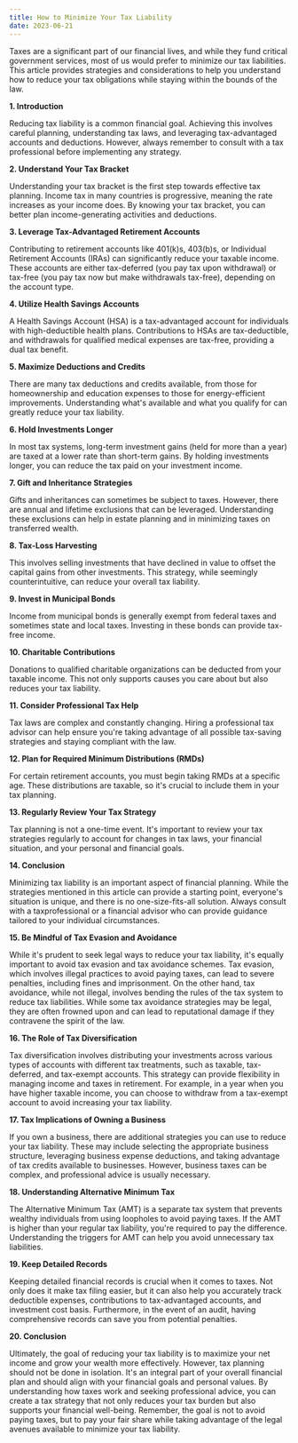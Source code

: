 ```yaml
---
title: How to Minimize Your Tax Liability
date: 2023-06-21
---
```

Taxes are a significant part of our financial lives, and while they fund critical government services, most of us would prefer to minimize our tax liabilities. This article provides strategies and considerations to help you understand how to reduce your tax obligations while staying within the bounds of the law.

**1. Introduction**

Reducing tax liability is a common financial goal. Achieving this involves careful planning, understanding tax laws, and leveraging tax-advantaged accounts and deductions. However, always remember to consult with a tax professional before implementing any strategy.

**2. Understand Your Tax Bracket**

Understanding your tax bracket is the first step towards effective tax planning. Income tax in many countries is progressive, meaning the rate increases as your income does. By knowing your tax bracket, you can better plan income-generating activities and deductions.

**3. Leverage Tax-Advantaged Retirement Accounts**

Contributing to retirement accounts like 401(k)s, 403(b)s, or Individual Retirement Accounts (IRAs) can significantly reduce your taxable income. These accounts are either tax-deferred (you pay tax upon withdrawal) or tax-free (you pay tax now but make withdrawals tax-free), depending on the account type.

**4. Utilize Health Savings Accounts**

A Health Savings Account (HSA) is a tax-advantaged account for individuals with high-deductible health plans. Contributions to HSAs are tax-deductible, and withdrawals for qualified medical expenses are tax-free, providing a dual tax benefit.

**5. Maximize Deductions and Credits**

There are many tax deductions and credits available, from those for homeownership and education expenses to those for energy-efficient improvements. Understanding what's available and what you qualify for can greatly reduce your tax liability.

**6. Hold Investments Longer**

In most tax systems, long-term investment gains (held for more than a year) are taxed at a lower rate than short-term gains. By holding investments longer, you can reduce the tax paid on your investment income.

**7. Gift and Inheritance Strategies**

Gifts and inheritances can sometimes be subject to taxes. However, there are annual and lifetime exclusions that can be leveraged. Understanding these exclusions can help in estate planning and in minimizing taxes on transferred wealth.

**8. Tax-Loss Harvesting**

This involves selling investments that have declined in value to offset the capital gains from other investments. This strategy, while seemingly counterintuitive, can reduce your overall tax liability.

**9. Invest in Municipal Bonds**

Income from municipal bonds is generally exempt from federal taxes and sometimes state and local taxes. Investing in these bonds can provide tax-free income.

**10. Charitable Contributions**

Donations to qualified charitable organizations can be deducted from your taxable income. This not only supports causes you care about but also reduces your tax liability.

**11. Consider Professional Tax Help**

Tax laws are complex and constantly changing. Hiring a professional tax advisor can help ensure you're taking advantage of all possible tax-saving strategies and staying compliant with the law.

**12. Plan for Required Minimum Distributions (RMDs)**

For certain retirement accounts, you must begin taking RMDs at a specific age. These distributions are taxable, so it's crucial to include them in your tax planning.

**13. Regularly Review Your Tax Strategy**

Tax planning is not a one-time event. It's important to review your tax strategies regularly to account for changes in tax laws, your financial situation, and your personal and financial goals.

**14. Conclusion**

Minimizing tax liability is an important aspect of financial planning. While the strategies mentioned in this article can provide a starting point, everyone's situation is unique, and there is no one-size-fits-all solution. Always consult with a taxprofessional or a financial advisor who can provide guidance tailored to your individual circumstances.

**15. Be Mindful of Tax Evasion and Avoidance**

While it's prudent to seek legal ways to reduce your tax liability, it's equally important to avoid tax evasion and tax avoidance schemes. Tax evasion, which involves illegal practices to avoid paying taxes, can lead to severe penalties, including fines and imprisonment. On the other hand, tax avoidance, while not illegal, involves bending the rules of the tax system to reduce tax liabilities. While some tax avoidance strategies may be legal, they are often frowned upon and can lead to reputational damage if they contravene the spirit of the law.

**16. The Role of Tax Diversification**

Tax diversification involves distributing your investments across various types of accounts with different tax treatments, such as taxable, tax-deferred, and tax-exempt accounts. This strategy can provide flexibility in managing income and taxes in retirement. For example, in a year when you have higher taxable income, you can choose to withdraw from a tax-exempt account to avoid increasing your tax liability.

**17. Tax Implications of Owning a Business**

If you own a business, there are additional strategies you can use to reduce your tax liability. These may include selecting the appropriate business structure, leveraging business expense deductions, and taking advantage of tax credits available to businesses. However, business taxes can be complex, and professional advice is usually necessary.

**18. Understanding Alternative Minimum Tax**

The Alternative Minimum Tax (AMT) is a separate tax system that prevents wealthy individuals from using loopholes to avoid paying taxes. If the AMT is higher than your regular tax liability, you're required to pay the difference. Understanding the triggers for AMT can help you avoid unnecessary tax liabilities.

**19. Keep Detailed Records**

Keeping detailed financial records is crucial when it comes to taxes. Not only does it make tax filing easier, but it can also help you accurately track deductible expenses, contributions to tax-advantaged accounts, and investment cost basis. Furthermore, in the event of an audit, having comprehensive records can save you from potential penalties.

**20. Conclusion**

Ultimately, the goal of reducing your tax liability is to maximize your net income and grow your wealth more effectively. However, tax planning should not be done in isolation. It's an integral part of your overall financial plan and should align with your financial goals and personal values. By understanding how taxes work and seeking professional advice, you can create a tax strategy that not only reduces your tax burden but also supports your financial well-being. Remember, the goal is not to avoid paying taxes, but to pay your fair share while taking advantage of the legal avenues available to minimize your tax liability.